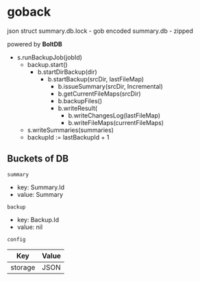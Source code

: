 # goback

json
struct
summary.db.lock - gob encoded
summary.db - zipped

powered by **BoltDB**

- s.runBackupJob(jobId)
	- backup.start()
		- b.startDirBackup(dir)
			- b.startBackup(srcDir, lastFileMap)
				- b.issueSummary(srcDir, Incremental)
				- b.getCurrentFileMaps(srcDir)
				- b.backupFiles()
				- b.writeResult(
					- b.writeChangesLog(lastFileMap)
					- b.writeFileMaps(currentFileMaps)
    - s.writeSummaries(summaries)
	- backupId := lastBackupId + 1
	
	
## Buckets of DB

`summary`

* key: Summary.Id
* value: Summary

`backup`

* key: Backup.Id
* value: nil

`config`

|Key|Value|
|---|---|
|storage|JSON|